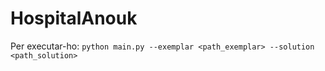# HospitalAnouk

Per executar-ho:
    `python main.py --exemplar <path_exemplar> --solution <path_solution>`